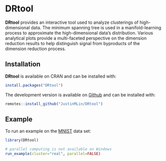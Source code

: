 
<!-- README.md is generated from README.Rmd. Please edit that file -->

# DRtool

<!-- badges: start -->
<!-- badges: end -->

**DRtool** provides an interactive tool used to analyze clusterings of
high-dimensional data. The minimum spanning tree is used in a
manifold-learning process to approximate the high-dimensional data’s
distribution. Various analytical plots provide a multi-faceted
perspective on the dimension reduction results to help distinguish
signal from byproducts of the dimension reduction process.

## Installation

**DRtool** is available on CRAN and can be installed with:

``` r
install.packages("DRtool")
```

The development version is available on
[Github](https://github.com/JustinMLin/DRtool) and can be installed
with:

``` r
remotes::install_github("JustinMLin/DRtool")
```

## Example

To run an example on the
[MNIST](https://en.wikipedia.org/wiki/MNIST_database) data set:

``` r
library(DRtool)

# parallel computing is not available on Windows
run_example(cluster="real", parallel=FALSE)
```
